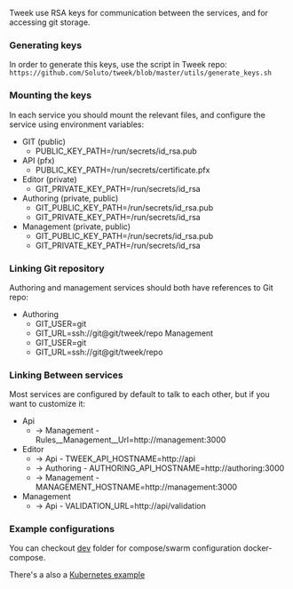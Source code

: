 Tweek use RSA keys for communication between the services, and for accessing git storage.

### Generating keys

In order to generate this keys, use the script in Tweek repo:
``https://github.com/Soluto/tweek/blob/master/utils/generate_keys.sh``

### Mounting the keys
In each service you should mount the relevant files, and configure the service using environment variables:

- GIT (public)  
  - PUBLIC_KEY_PATH=/run/secrets/id_rsa.pub
- API (pfx)
  - PUBLIC_KEY_PATH=/run/secrets/certificate.pfx
- Editor (private)
  - GIT_PRIVATE_KEY_PATH=/run/secrets/id_rsa
- Authoring (private, public)
  - GIT_PUBLIC_KEY_PATH=/run/secrets/id_rsa.pub
  - GIT_PRIVATE_KEY_PATH=/run/secrets/id_rsa
- Management (private, public)
  - GIT_PUBLIC_KEY_PATH=/run/secrets/id_rsa.pub
  - GIT_PRIVATE_KEY_PATH=/run/secrets/id_rsa

### Linking Git repository

Authoring and management services should both have references to Git repo:

- Authoring
  - GIT_USER=git
  - GIT_URL=ssh://git@git/tweek/repo
Management
  - GIT_USER=git
  - GIT_URL=ssh://git@git/tweek/repo

### Linking Between services

Most services are configured by default to talk to each other, but if you want to customize it:

- Api 
  - -> Management - Rules__Management__Url=http://management:3000
- Editor 
  - -> Api - TWEEK_API_HOSTNAME=http://api
  - -> Authoring - AUTHORING_API_HOSTNAME=http://authoring:3000
  - -> Management - MANAGEMENT_HOSTNAME=http://management:3000
- Management
  - -> Api - VALIDATION_URL=http://api/validation

### Example configurations
You can checkout [dev](https://github.com/Soluto/tweek/blob/master/deployments/dev) folder for compose/swarm configuration docker-compose.  

There's a also a [Kubernetes example](https://github.com/Soluto/tweek/tree/master/deployments/kubernetes)


